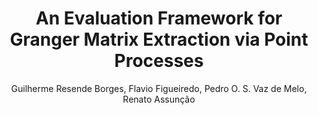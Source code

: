 ---
paperId: 19
author: Guilherme Resende Borges, Flavio Figueiredo, Pedro O. S. Vaz de Melo, Renato Assunção
publicationauthor: Resende Borges, G. et al.
title: An Evaluation Framework for Granger Matrix Extraction via Point Processes
pdf: --
poster: --
slide: Slide_Guilherme_Resende_Borges.pdf
alt: --
type: Oral & Poster
topic: Machine Learning Methods
link: --
conference: neurips
year: 2018
tags: neurips-2018-op
location: Montreal, Canada
---